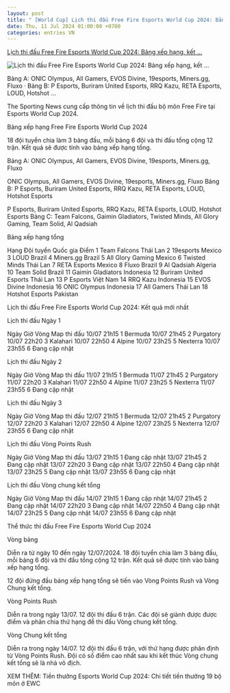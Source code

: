 ```yaml
---
layout: post
title: " [World Cup] Lịch thi đấu Free Fire Esports World Cup 2024: Bảng xếp hạng, kết ..."
date: Thu, 11 Jul 2024 01:00:00 +0700
categories: entries VN
---
```

[Lịch thi đấu Free Fire Esports World Cup 2024: Bảng xếp hạng, kết ...](https://www.sportingnews.com/vn/e-sports/news/free-fire-esports-world-cup-2024-ewc-schedule-results-ranking/1b2c6170e4e517d59b1e88cc)

![Lịch thi đấu Free Fire Esports World Cup 2024: Bảng xếp hạng, kết ...](https://library.sportingnews.com/styles/crop_style_16_9_desktop/s3/2024-07/esports%20world%20cup%202024%20trophy%20070424.jpg?h=c5de3abd&itok=ZyxtbroA)

Bảng A: ONIC Olympus, All Gamers, EVOS Divine, 19esports, Miners.gg, Fluxo · Bảng B: P Esports, Buriram United Esports, RRQ Kazu, RETA Esports, LOUD, Hotshot ...

The Sporting News cung cấp thông tin về lịch thi đấu bộ môn Free Fire tại Esports World Cup 2024.

Bảng xếp hạng Free Fire Esports World Cup 2024

18 đội tuyển chia làm 3 bảng đấu, mỗi bảng 6 đội và thi đấu tổng cộng 12 trận. Kết quả sẽ được tính vào bảng xếp hạng tổng.

Bảng A: ONIC Olympus, All Gamers, EVOS Divine, 19esports, Miners.gg, Fluxo

ONIC Olympus, All Gamers, EVOS Divine, 19esports, Miners.gg, Fluxo Bảng B: P Esports, Buriram United Esports, RRQ Kazu, RETA Esports, LOUD, Hotshot Esports

P Esports, Buriram United Esports, RRQ Kazu, RETA Esports, LOUD, Hotshot Esports Bảng C: Team Falcons, Gaimin Gladiators, Twisted Minds, All Glory Gaming, Team Solid, Al Qadsiah

Bảng xếp hạng tổng

Hạng Đội tuyển Quốc gia Điểm 1 Team Falcons Thái Lan 2 19esports Mexico 3 LOUD Brazil 4 Miners.gg Brazil 5 All Glory Gaming Mexico 6 Twisted Minds Thái Lan 7 RETA Esports Mexico 8 Fluxo Brazil 9 Al Qadsiah Algeria 10 Team Solid Brazil 11 Gaimin Gladiators Indonesia 12 Buriram United Esports Thái Lan 13 P Esports Việt Nam 14 RRQ Kazu Indonesia 15 EVOS Divine Indonesia 16 ONIC Olympus Indonesia 17 All Gamers Thái Lan 18 Hotshot Esports Pakistan

Lịch thi đấu Free Fire Esports World Cup 2024: Kết quả mới nhất

Lịch thi đấu Ngày 1

Ngày Giờ Vòng Map thi đấu 10/07 21h15 1 Bermuda 10/07 21h45 2 Purgatory 10/07 22h20 3 Kalahari 10/07 22h50 4 Alpine 10/07 23h25 5 Nexterra 10/07 23h55 6 Đang cập nhật

Lịch thi đấu Ngày 2

Ngày Giờ Vòng Map thi đấu 11/07 21h15 1 Bermuda 11/07 21h45 2 Purgatory 11/07 22h20 3 Kalahari 11/07 22h50 4 Alpine 11/07 23h25 5 Nexterra 11/07 23h55 6 Đang cập nhật

Lịch thi đấu Ngày 3

Ngày Giờ Vòng Map thi đấu 12/07 21h15 1 Bermuda 12/07 21h45 2 Purgatory 12/07 22h20 3 Kalahari 12/07 22h50 4 Alpine 12/07 23h25 5 Nexterra 12/07 23h55 6 Đang cập nhật

Lịch thi đấu Vòng Points Rush

Ngày Giờ Vòng Map thi đấu 13/07 21h15 1 Đang cập nhật 13/07 21h45 2 Đang cập nhật 13/07 22h20 3 Đang cập nhật 13/07 22h50 4 Đang cập nhật 13/07 23h25 5 Đang cập nhật 13/07 23h55 6 Đang cập nhật

Lịch thi đấu Vòng chung kết tổng

Ngày Giờ Vòng Map thi đấu 14/07 21h15 1 Đang cập nhật 14/07 21h45 2 Đang cập nhật 14/07 22h20 3 Đang cập nhật 14/07 22h50 4 Đang cập nhật 14/07 23h25 5 Đang cập nhật 14/07 23h55 6 Đang cập nhật

Thể thức thi đấu Free Fire Esports World Cup 2024

Vòng bảng

Diễn ra từ ngày 10 đến ngày 12/07/2024. 18 đội tuyển chia làm 3 bảng đấu, mỗi bảng 6 đội và thi đấu tổng cộng 12 trận. Kết quả sẽ được tính vào bảng xếp hạng tổng.

12 đội đứng đầu bảng xếp hạng tổng sẽ tiến vào Vòng Points Rush và Vòng Chung kết tổng.

Vòng Points Rush

Diễn ra trong ngày 13/07. 12 đội thi đấu 6 trận. Các đội sẽ giành được được điểm và phân chia thứ hạng để thi đấu Vòng chung kết tổng.

Vòng Chung kết tổng

Diễn ra trong ngày 14/07. 12 đội thi đấu 6 trận, với thứ hạng được phân định từ Vòng Points Rush. Đội có số điểm cao nhất sau khi kết thúc Vòng chung kết tổng sẽ là nhà vô địch.

XEM THÊM: Tiền thưởng Esports World Cup 2024: Chi tiết tiền thưởng 19 bộ môn ở EWC

